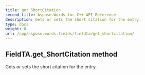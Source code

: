 ```yaml
---
title: get_ShortCitation
second_title: Aspose.Words for C++ API Reference
description: Gets or sets the short citation for the entry. 
type: docs
weight: 0
url: /cpp/aspose.words.fields/fieldta/get_shortcitation/
---
```

## FieldTA.get_ShortCitation method


Gets or sets the short citation for the entry.


